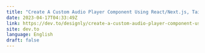```yaml
---
title: "Create A Custom Audio Player Component Using React/Next.js, Tailwind & Howler"
date: 2023-04-17T04:33:49Z
link: https://dev.to/designly/create-a-custom-audio-player-component-using-reactnextjs-tailwind-howler-pgd?utm_medium=RSS&utm_source=news.12bit.vn
site: dev.to
language: English
draft: false
---
```

